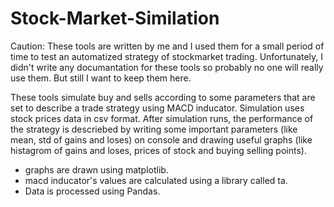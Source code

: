 # Stock-Market-Similation

Caution: These tools are written by me and I used them for a small period of time to test an automatized strategy of stockmarket trading. Unfortunately, I didn't write any 
documantation for these tools so probably no one will really use them. But still I want to keep them here.


These tools simulate buy and sells according to some parameters that are set to describe a trade strategy using MACD inducator. Simulation uses stock prices data in csv format. After simulation runs,
the performance of the strategy is descriebed by writing some important parameters (like mean, std of gains and loses) on console and drawing useful graphs (like histagrom of gains and loses, prices of stock and 
buying selling points).

+ graphs are drawn using matplotlib.
+ macd inducator's values are calculated using a library called ta.
+ Data is processed using Pandas.


